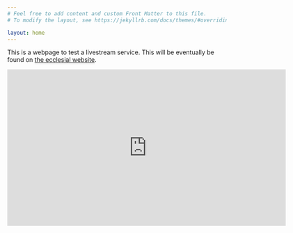 ```yaml
---
# Feel free to add content and custom Front Matter to this file.
# To modify the layout, see https://jekyllrb.com/docs/themes/#overriding-theme-defaults

layout: home
---
```

This is a webpage to test a livestream service. This will be eventually be found on [the ecclesial website](ttgbiblecentre.com.au).

<iframe width="640" height="360" src="https://www.youtube.com/embed/CZ_vHWFr2zk" frameborder="0" allow="accelerometer; autoplay; encrypted-media; gyroscope; picture-in-picture" allowfullscreen></iframe>
